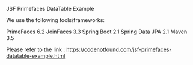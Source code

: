 JSF Primefaces DataTable Example


We use the following tools/frameworks:

PrimeFaces 6.2
JoinFaces 3.3
Spring Boot 2.1
Spring Data JPA 2.1
Maven 3.5


Please refer to the link : https://codenotfound.com/jsf-primefaces-datatable-example.html